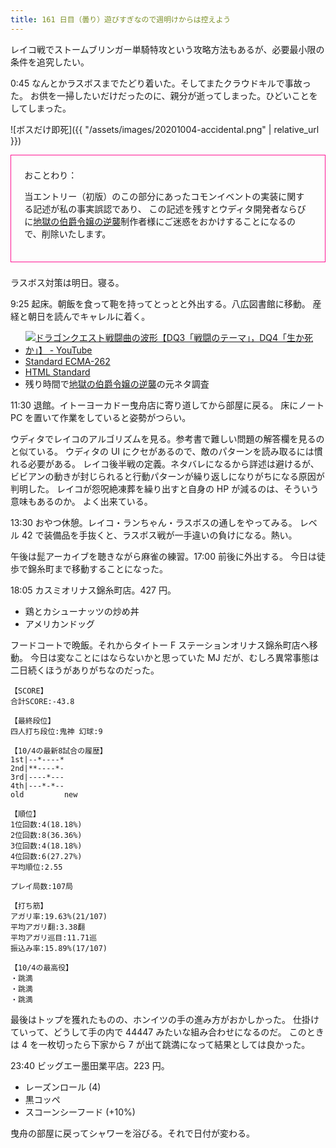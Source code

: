 ```yaml
---
title: 161 日目（曇り）遊びすぎなので週明けからは控えよう
---
```


レイコ戦でストームブリンガー単騎特攻という攻略方法もあるが、必要最小限の条件を追究したい。

0:45 なんとかラスボスまでたどり着いた。そしてまたクラウドキルで事故った。
お供を一掃したいだけだったのに、親分が逝ってしまった。ひどいことをしてしまった。

![ボスだけ即死]({{ "/assets/images/20201004-accidental.png" | relative_url }})

<!-- 緊急対応 -->
<div style="border: 1px solid deeppink; padding: 16pt; margin-bottom: 16pt;">
おことわり：

当エントリー（初版）のこの部分にあったコモンイベントの実装に関する記述が私の事実誤認であり、
この記述を残すとウディタ開発者ならびに[地獄の伯爵令嬢の逆襲][bshf20]制作者様にご迷惑をおかけすることになるので、削除いたします。
</div>
<!-- 緊急対応 -->

ラスボス対策は明日。寝る。

9:25 起床。朝飯を食って鞄を持ってとっとと外出する。八広図書館に移動。
産経と朝日を読んでキャレルに着く。

* [![ドラゴンクエスト戦闘曲の波形【DQ3「戦闘のテーマ」，DQ4「生か死か」】 - YouTube](http://img.youtube.com/vi/FvmxoB9h5XA/0.jpg)](https://www.youtube.com/watch?v=FvmxoB9h5XA)
* [Standard ECMA-262](https://www.ecma-international.org/publications/standards/Ecma-262.htm)
* [HTML Standard](https://html.spec.whatwg.org/print.pdf)
* 残り時間で[地獄の伯爵令嬢の逆襲][bshf20]の元ネタ調査

11:30 退館。イトーヨーカドー曳舟店に寄り道してから部屋に戻る。
床にノート PC を置いて作業をしていると姿勢がつらい。

ウディタでレイコのアルゴリズムを見る。参考書で難しい問題の解答欄を見るのと似ている。
ウディタの UI にクセがあるので、敵のパターンを読み取るには慣れる必要がある。
レイコ後半戦の定義。ネタバレになるから詳述は避けるが、ビビアンの動きが封じられると行動パターンが繰り返しになりがちになる原因が判明した。
レイコが怨呪絶凍葬を繰り出すと自身の HP が減るのは、そういう意味もあるのか。
よく出来ている。

13:30 おやつ休憩。レイコ・ランちゃん・ラスボスの通しをやってみる。
レベル 42 で装備品を手抜くと、ラスボス戦が一手違いの負けになる。熱い。

午後は髭アーカイブを聴きながら麻雀の練習。17:00 前後に外出する。
今日は徒歩で錦糸町まで移動することになった。

18:05 カスミオリナス錦糸町店。427 円。

* 鶏とカシューナッツの炒め丼
* アメリカンドッグ

フードコートで晩飯。それからタイトー F ステーションオリナス錦糸町店へ移動。
今日は変なことにはならないかと思っていた MJ だが、むしろ異常事態は二日続くほうがありがちなのだった。

```text
【SCORE】
合計SCORE:-43.8

【最終段位】
四人打ち段位:鬼神 幻球:9

【10/4の最新8試合の履歴】
1st|--*----*
2nd|**----*-
3rd|----*---
4th|---*-*--
old         new

【順位】
1位回数:4(18.18%)
2位回数:8(36.36%)
3位回数:4(18.18%)
4位回数:6(27.27%)
平均順位:2.55

プレイ局数:107局

【打ち筋】
アガリ率:19.63%(21/107)
平均アガリ翻:3.38翻
平均アガリ巡目:11.71巡
振込み率:15.89%(17/107)

【10/4の最高役】
・跳満
・跳満
・跳満
```

最後はトップを獲れたものの、ホンイツの手の進み方がおかしかった。
仕掛けていって、どうして手の内で 44447 みたいな組み合わせになるのだ。
このときは 4 を一枚切ったら下家から 7 が出て跳満になって結果としては良かった。

23:40 ビッグエー墨田業平店。223 円。

* レーズンロール (4)
* 黒コッペ
* スコーンシーフード (+10%)

曳舟の部屋に戻ってシャワーを浴びる。それで日付が変わる。

[bshf20]: https://wodifes.net/game/show/412
